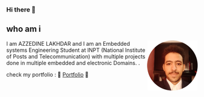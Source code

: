 ### Hi there 👋
## who am i
<img align="right" src="azzedine.png" alt="azzedine lakhdar" width="133" height="133">

I am AZZEDINE LAKHDAR and I am an Embedded systems Engineering Student at INPT
 (National Institute of Posts and Telecommunication) with multiple projects done in multiple 
 embedded and electronic Domains. .

 check my portfolio : 🌱 [Portfolio](https://azzedine-lakhdar.netlify.app/)  🌱

<!--
**Azzedine-prog/Azzedine-prog** is a ✨ _special_ ✨ repository because its `README.md` (this file) appears on your GitHub profile.

Here are some ideas to get you started:

- 🔭 I’m currently working on ...
- 🌱 I’m currently learning ...
- 👯 I’m looking to collaborate on ...
- 🤔 I’m looking for help with ...
- 💬 Ask me about ...
- 📫 How to reach me: ...
- 😄 Pronouns: ...
- ⚡ Fun fact: ...
-->

